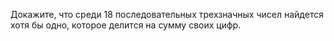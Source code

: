 Докажите, что среди 18 последовательных трехзначных чисел найдется хотя бы одно, которое делится на сумму своих цифр.